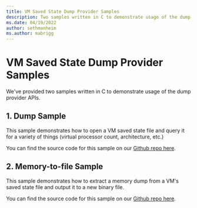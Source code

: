 ```yaml
---
title: VM Saved State Dump Provider Samples
description: Two samples written in C to demonstrate usage of the dump provider APIs.
ms.date: 04/19/2022
author: sethmanheim
ms.author: mabrigg
---
```


# VM Saved State Dump Provider Samples

We've provided two samples written in C to demonstrate usage of the dump provider APIs.

## 1. Dump Sample

This sample demonstrates how to open a VM saved state file and query it for a variety of things (virtual processor count, architecture, etc.)

You can find the source code for this sample on our [Github repo here](https://github.com/MicrosoftDocs/Virtualization-Documentation/blob/live/virtualization/api/vm-dump-provider/samples/dumpsample.cpp).

## 2. Memory-to-file Sample

This sample demonstrates how to extract a memory dump from a VM's saved state file and output it to a new binary file.

You can find the source code for this sample on our [Github repo here](https://github.com/MicrosoftDocs/Virtualization-Documentation/blob/live/virtualization/api/vm-dump-provider/samples/rawmemtofile.cpp).